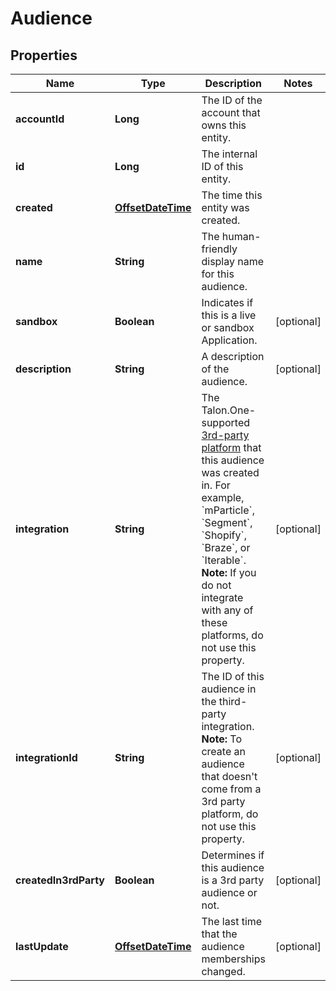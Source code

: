 

# Audience

## Properties

Name | Type | Description | Notes
------------ | ------------- | ------------- | -------------
**accountId** | **Long** | The ID of the account that owns this entity. | 
**id** | **Long** | The internal ID of this entity. | 
**created** | [**OffsetDateTime**](OffsetDateTime.md) | The time this entity was created. | 
**name** | **String** | The human-friendly display name for this audience. | 
**sandbox** | **Boolean** | Indicates if this is a live or sandbox Application. |  [optional]
**description** | **String** | A description of the audience. |  [optional]
**integration** | **String** | The Talon.One-supported [3rd-party platform](https://docs.talon.one/docs/dev/technology-partners/overview) that this audience was created in.  For example, &#x60;mParticle&#x60;, &#x60;Segment&#x60;, &#x60;Shopify&#x60;, &#x60;Braze&#x60;, or &#x60;Iterable&#x60;.  **Note:** If you do not integrate with any of these platforms, do not use this property.  |  [optional]
**integrationId** | **String** | The ID of this audience in the third-party integration.  **Note:** To create an audience that doesn&#39;t come from a 3rd party platform, do not use this property.  |  [optional]
**createdIn3rdParty** | **Boolean** | Determines if this audience is a 3rd party audience or not. |  [optional]
**lastUpdate** | [**OffsetDateTime**](OffsetDateTime.md) | The last time that the audience memberships changed. |  [optional]



